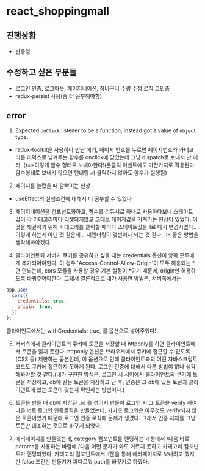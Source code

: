# react_shoppingmall

## 진행상황

- 반응형

## 수정하고 싶은 부분들

- 로그인 인증, 로그아웃, 페이지네이션, 장바구니 수량 수정 로직 고민중
- redux-persist 사용(좀 더 공부해야함)

## error

1. Expected `onClick` listener to be a function, instead got a value of `object` type.

- redux-toolkit을 사용하다 만난 에러, 페이지 번호를 누르면 페이지번호와 카테고리를 리덕스로 넘겨주는 함수를 onclick에 담았는데 그냥 dispatch로 보내서 난 에러, ()=>이렇게 함수 형태로 보내야한다!(온클릭 이벤트에도 마찬가지로 적용된다. 함수형태로 보내지 않으면 랜더링 시 클릭하지 않아도 함수가 실행됨)

2. 페이지를 눌렀을 때 깜빡이는 현상

- useEffect의 실행조건에 대해서 더 공부할 수 있었다

3. 페이지네이션을 컴포넌트화하고, 함수를 리듀서로 하나로 사용하다보니 스테이트 값이 각 카테고리마다 리셋되지않고 그대로 페이지값을 가져가는 현상이 있었다. 이것을 해결하기 위해 카테고리를 클릭할 때마다 스테이트값을 1로 다시 변경시켰다.. 이렇게 하는게 아닌 것 같은데... 재렌더링이 몇번이나 되는 것 같다.. 더 좋은 방법을 생각해봐야겠다.

4. 클라이언트와 서버가 쿠키를 공유하고 싶을 때는 credentials 옵션이 양쪽 모두에게 추가되어야한다. 이 경우 'Access-Control-Allow-Origin'이 모두 허용되는 *면 안되는데, cors 모듈을 사용할 경우 기본 설정이 *이기 때문에, origin만 허용하도록 바꿔주어야한다. 그래서 결론적으로 내가 사용한 방법은, 서버쪽에서는

```javascript
app.use(
  cors({
    credentials: true,
    origin: true,
  })
);
```

클라이언트에서는 withCredentials: true, 를 옵션으로 넣어주었다!

5. 서버측에서 클라이언트의 쿠키에 토큰을 저장할 때 httponly를 하면 클라이언트에서 토큰을 읽지 못한다. httponly 옵션은 브라우저에서 쿠키에 접근할 수 없도록(CSS 등) 제한하는 옵션인데, 이 옵션으로 인해 클라이언트측의 어떤 자바스크립트코드도 쿠키에 접근하지 못하게 된다. 로그인 인증에 대해서 다른 방법이 없나 생각해봐야할 것 같다.(내가 구현한 방식은, 로그인 시 서버에서 클라이언트의 쿠키에 토큰을 저장하고, db에 같은 토큰을 저장하고 난 후, 인증은 그 db에 있는 토큰과 클라이언트에 있는 토큰이 맞는지 확인하는 방법이다.)

6. 토큰을 만들 때 db에 저장된 \_id 를 섞어서 만들어 로그인 시 그 토큰을 verify 하여 나온 id로 로그인 인증로직을 만들었는데, 카카오 로그인은 아무것도 verify되지 않은 토큰이었기 때문에 로그인 인증 로직에 문제가 생겼다. 그래서 인증 자체를 그냥 토큰만 대조하는 것으로 바꾸게 되었다.

7. 에러페이지를 만들었는데, category 컴포넌트를 랜딩하는 과정에서 /다음 바로 params를 사용하는 바람에 /다음 어떤 문자가 와도 거르지 못하고 카테고리 컴포넌트가 랜딩되었다. 카테고리 컴포넌트에서 if문을 통해 에러페이지로 보내려고 했지만 false 조건만 만들기가 까다로워 path를 바꾸기로 하였다.
